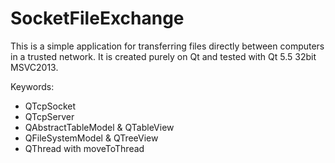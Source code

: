# SocketFileExchange

This is a simple application for transferring files directly between computers in a trusted network. It is created purely on Qt and tested with Qt 5.5 32bit MSVC2013.

Keywords:
* QTcpSocket
* QTcpServer
* QAbstractTableModel & QTableView
* QFileSystemModel & QTreeView
* QThread with moveToThread
